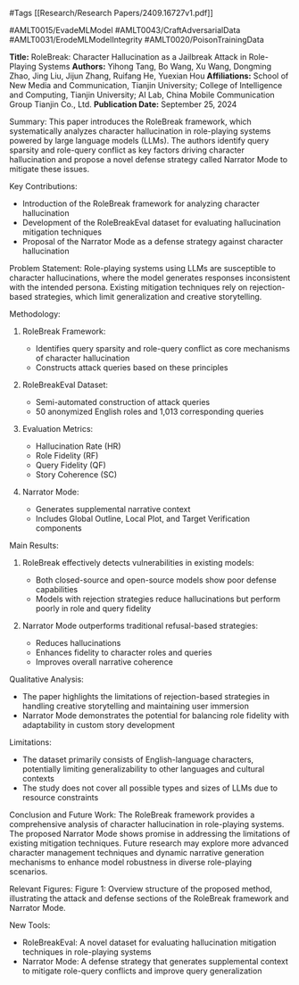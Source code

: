 #Tags
[[Research/Research Papers/2409.16727v1.pdf]]

#AMLT0015/EvadeMLModel
#AMLT0043/CraftAdversarialData
#AMLT0031/ErodeMLModelIntegrity
#AMLT0020/PoisonTrainingData

**Title:** RoleBreak: Character Hallucination as a Jailbreak Attack in Role-Playing Systems
**Authors:** Yihong Tang, Bo Wang, Xu Wang, Dongming Zhao, Jing Liu, Jijun Zhang, Ruifang He, Yuexian Hou
**Affiliations:** School of New Media and Communication, Tianjin University; College of Intelligence and Computing, Tianjin University; AI Lab, China Mobile Communication Group Tianjin Co., Ltd.
**Publication Date:** September 25, 2024

Summary:
This paper introduces the RoleBreak framework, which systematically analyzes character hallucination in role-playing systems powered by large language models (LLMs). The authors identify query sparsity and role-query conflict as key factors driving character hallucination and propose a novel defense strategy called Narrator Mode to mitigate these issues.

Key Contributions:
- Introduction of the RoleBreak framework for analyzing character hallucination
- Development of the RoleBreakEval dataset for evaluating hallucination mitigation techniques
- Proposal of the Narrator Mode as a defense strategy against character hallucination

Problem Statement:
Role-playing systems using LLMs are susceptible to character hallucinations, where the model generates responses inconsistent with the intended persona. Existing mitigation techniques rely on rejection-based strategies, which limit generalization and creative storytelling.

Methodology:
1. RoleBreak Framework:
   - Identifies query sparsity and role-query conflict as core mechanisms of character hallucination
   - Constructs attack queries based on these principles

2. RoleBreakEval Dataset:
   - Semi-automated construction of attack queries
   - 50 anonymized English roles and 1,013 corresponding queries

3. Evaluation Metrics:
   - Hallucination Rate (HR)
   - Role Fidelity (RF)
   - Query Fidelity (QF)
   - Story Coherence (SC)

4. Narrator Mode:
   - Generates supplemental narrative context
   - Includes Global Outline, Local Plot, and Target Verification components

Main Results:
1. RoleBreak effectively detects vulnerabilities in existing models:
   - Both closed-source and open-source models show poor defense capabilities
   - Models with rejection strategies reduce hallucinations but perform poorly in role and query fidelity

2. Narrator Mode outperforms traditional refusal-based strategies:
   - Reduces hallucinations
   - Enhances fidelity to character roles and queries
   - Improves overall narrative coherence

Qualitative Analysis:
- The paper highlights the limitations of rejection-based strategies in handling creative storytelling and maintaining user immersion
- Narrator Mode demonstrates the potential for balancing role fidelity with adaptability in custom story development

Limitations:
- The dataset primarily consists of English-language characters, potentially limiting generalizability to other languages and cultural contexts
- The study does not cover all possible types and sizes of LLMs due to resource constraints

Conclusion and Future Work:
The RoleBreak framework provides a comprehensive analysis of character hallucination in role-playing systems. The proposed Narrator Mode shows promise in addressing the limitations of existing mitigation techniques. Future research may explore more advanced character management techniques and dynamic narrative generation mechanisms to enhance model robustness in diverse role-playing scenarios.

Relevant Figures:
Figure 1: Overview structure of the proposed method, illustrating the attack and defense sections of the RoleBreak framework and Narrator Mode.

New Tools:
- RoleBreakEval: A novel dataset for evaluating hallucination mitigation techniques in role-playing systems
- Narrator Mode: A defense strategy that generates supplemental context to mitigate role-query conflicts and improve query generalization